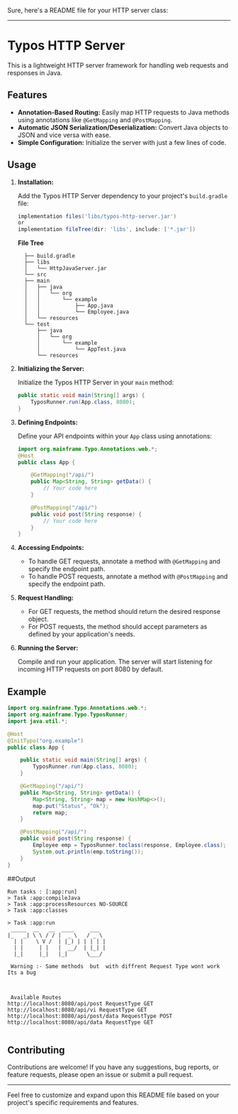 Sure, here's a README file for your HTTP server class:

---

# Typos HTTP Server

This is a lightweight HTTP server framework for handling web requests and responses in Java.

## Features

- **Annotation-Based Routing:** Easily map HTTP requests to Java methods using annotations like `@GetMapping` and `@PostMapping`.
- **Automatic JSON Serialization/Deserialization:** Convert Java objects to JSON and vice versa with ease.
- **Simple Configuration:** Initialize the server with just a few lines of code.

## Usage

1. **Installation:**

   Add the Typos HTTP Server dependency to your project's `build.gradle` file:

   ```groovy
   implementation files('libs/typos-http-server.jar')
   or
   implementation fileTree(dir: 'libs', include: ['*.jar'])
   ```
   **File Tree**
   ```
     ├── build.gradle
     ├── libs
     │   └── HttpJavaServer.jar
     └── src
     ├── main
     │   ├── java
     │   │   └── org
     │   │       └── example
     │   │           ├── App.java
     │   │           └── Employee.java
     │   └── resources
     └── test
         ├── java
         │   └── org
         │       └── example
         │           └── AppTest.java
         └── resources
   ```
   

3. **Initializing the Server:**

   Initialize the Typos HTTP Server in your `main` method:

   ```java
   public static void main(String[] args) {
       TyposRunner.run(App.class, 8080);
   }
   ```

4. **Defining Endpoints:**

   Define your API endpoints within your `App` class using annotations:

   ```java
   import org.mainframe.Typo.Annotations.web.*;
   @Host
   public class App {

       @GetMapping("/api/")
       public Map<String, String> getData() {
           // Your code here
       }

       @PostMapping("/api/")
       public void post(String response) {
           // Your code here
       }
   }
   ```

5. **Accessing Endpoints:**

   - To handle GET requests, annotate a method with `@GetMapping` and specify the endpoint path.
   - To handle POST requests, annotate a method with `@PostMapping` and specify the endpoint path.

6. **Request Handling:**

   - For GET requests, the method should return the desired response object.
   - For POST requests, the method should accept parameters as defined by your application's needs.

7. **Running the Server:**

   Compile and run your application. The server will start listening for incoming HTTP requests on port 8080 by default.

## Example

```java
import org.mainframe.Typo.Annotations.web.*;
import org.mainframe.Typo.TyposRunner;
import java.util.*;

@Host
@InitTypo("org.example")
public class App {

    public static void main(String[] args) {
        TyposRunner.run(App.class, 8080);
    }

    @GetMapping("/api/")
    public Map<String, String> getData() {
        Map<String, String> map = new HashMap<>();
        map.put("Status", "Ok");
        return map;
    }

    @PostMapping("/api/")
    public void post(String response) {
        Employee emp = TyposRunner.toclass(response, Employee.class);
        System.out.println(emp.toString());
    }
}
```
##Output 
```
Run tasks : [:app:run]
> Task :app:compileJava
> Task :app:processResources NO-SOURCE
> Task :app:classes

> Task :app:run
 _____  __   __  ____     ___  
|_   _| \ \ / / |  _ \   / _ \ 
  | |    \ V /  | |_) | | | | |
  | |     | |   |  __/  | |_| |
  |_|     |_|   |_|      \___/ 

 Warning :- Same methods  but  with diffrent Request Type wont work Its a bug 


 
 Available Routes
http://localhost:8080/api/post RequestType GET
http://localhost:8080/api/vi RequestType GET
http://localhost:8080/api/post/data RequestType POST
http://localhost:8080/api/data RequestType GET


```

## Contributing

Contributions are welcome! If you have any suggestions, bug reports, or feature requests, please open an issue or submit a pull request.

---

Feel free to customize and expand upon this README file based on your project's specific requirements and features.
